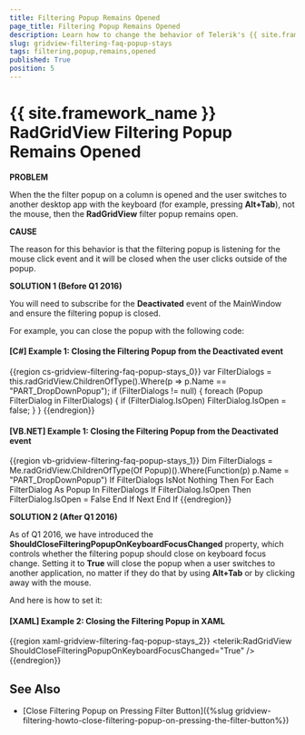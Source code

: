 ```yaml
---
title: Filtering Popup Remains Opened
page_title: Filtering Popup Remains Opened
description: Learn how to change the behavior of Telerik's {{ site.framework_name }} DataGrid when the filtering popup remains opened after users switch to another desktop app with the keyboard.
slug: gridview-filtering-faq-popup-stays
tags: filtering,popup,remains,opened
published: True
position: 5
---
```


# {{ site.framework_name }} RadGridView Filtering Popup Remains Opened

__PROBLEM__

When the the filter popup on a column is opened and the user switches to another desktop app with the keyboard (for example, pressing **Alt+Tab**), not the mouse, then the __RadGridView__ filter popup remains open.
        

__CAUSE__

The reason for this behavior is that the filtering popup is listening for the mouse click event and it will be closed when the user clicks outside of the popup.
        

__SOLUTION 1 (Before Q1 2016)__

You will need to subscribe for the __Deactivated__ event of the MainWindow and ensure the filtering popup is closed.
        

For example, you can close the popup with the following code:
        

#### __[C#] Example 1: Closing the Filtering Popup from the Deactivated event__

{{region cs-gridview-filtering-faq-popup-stays_0}}
	var FilterDialogs = this.radGridView.ChildrenOfType<Popup>().Where(p => p.Name == "PART_DropDownPopup");
	if (FilterDialogs != null)
	{
	    foreach (Popup FilterDialog in FilterDialogs)
	    {
	        if (FilterDialog.IsOpen)
	            FilterDialog.IsOpen = false;
	    }
	}
{{endregion}}

#### __[VB.NET] Example 1: Closing the Filtering Popup from the Deactivated event__

{{region vb-gridview-filtering-faq-popup-stays_1}}
	Dim FilterDialogs = Me.radGridView.ChildrenOfType(Of Popup)().Where(Function(p) p.Name = "PART_DropDownPopup")
	If FilterDialogs IsNot Nothing Then
	    For Each FilterDialog As Popup In FilterDialogs
	        If FilterDialog.IsOpen Then
	            FilterDialog.IsOpen = False
	        End If
	    Next
	End If
{{endregion}}

__SOLUTION 2 (After Q1 2016)__

As of Q1 2016, we have introduced the **ShouldCloseFilteringPopupOnKeyboardFocusChanged** property, which controls whether the filtering popup should close on keyboard focus change. Setting it to **True** will close the popup when a user switches to another application, no matter if they do that by using **Alt+Tab** or by clicking away with the mouse.

And here is how to set it:

#### __[XAML] Example 2: Closing the Filtering Popup in XAML__

{{region xaml-gridview-filtering-faq-popup-stays_2}}
	<telerik:RadGridView ShouldCloseFilteringPopupOnKeyboardFocusChanged="True" />
{{endregion}}

## See Also

 * [Close Filtering Popup on Pressing Filter Button]({%slug gridview-filtering-howto-close-filtering-popup-on-pressing-the-filter-button%})
